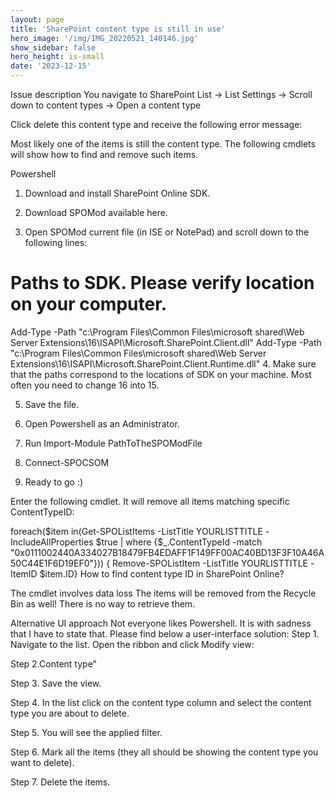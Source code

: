 ```yaml
---
layout: page
title: 'SharePoint content type is still in use'
hero_image: '/img/IMG_20220521_140146.jpg'
show_sidebar: false
hero_height: is-small
date: '2023-12-15'
---
```


Issue description
You navigate to SharePoint List -> List Settings -> Scroll down to content types -> Open a content type
 

Click delete this content type and receive the following error message:

 

Most likely one of the items is still the content type. The following cmdlets will show how to find and remove such items.

 

Powershell
1. Download and install SharePoint Online SDK.
2. Download SPOMod available here.

3. Open SPOMod current file (in ISE or NotePad) and scroll down to the following lines:

 

# Paths to SDK. Please verify location on your computer.
Add-Type -Path "c:\Program Files\Common Files\microsoft shared\Web Server Extensions\16\ISAPI\Microsoft.SharePoint.Client.dll"
Add-Type -Path "c:\Program Files\Common Files\microsoft shared\Web Server Extensions\16\ISAPI\Microsoft.SharePoint.Client.Runtime.dll"
4. Make sure that the paths correspond to the locations of SDK on your machine. Most often you need to change 16 into 15.

5. Save the file.

6. Open Powershell as an Administrator.

7. Run Import-Module PathToTheSPOModFile

8. Connect-SPOCSOM

9. Ready to go :)

Enter the following cmdlet. It will remove all items matching specific ContentTypeID:

 

foreach($item in(Get-SPOListItems -ListTitle YOURLISTTITLE -IncludeAllProperties $true | where {$_.ContentTypeId -match "0x0111002440A334027B18479FB4EDAFF1F149FF00AC40BD13F3F10A46A50C44E1F6D19EF0"})) { Remove-SPOListItem -ListTitle YOURLISTTITLE -ItemID $item.ID}
How to find content type ID in SharePoint Online?

 

 

The cmdlet involves data loss
The items will be removed from the Recycle Bin as well! There is no way to retrieve them.

 

Alternative UI approach
Not everyone likes Powershell. It is with sadness that I have to state that. Please find below a user-interface solution:
Step 1. Navigate to the list. Open the ribbon and click Modify view:

 

Step 2.Content type"

 

Step 3. Save the view.

Step 4. In the list click on the content type column and select the content type you are about to delete.

 

Step 5. You will see the applied filter.

 

Step 6. Mark all the items (they all should be showing the content type you want to delete).

 

Step 7. Delete the items.

 

 
